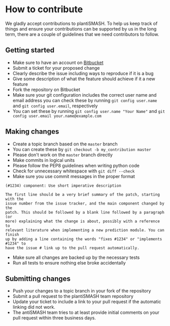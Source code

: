 How to contribute
=================

We gladly accept contributions to plantiSMASH. To help us keep track of things
and ensure your contributions can be supported by us in the long term, there
are a couple of guidelines that we need contributors to follow.

Getting started
---------------

- Make sure to have an account on [Bitbucket](https://bitbucket.org/account/signup/)
- Submit a ticket for your proposed change
- Clearly describe the issue including ways to reproduce if it is a bug
- Give some description of what the feature should achieve if it a new feature
- Fork the repository on Bitbucket
- Make sure your git configuration includes the correct user name and email address
  you can check these by running `git config user.name` and `git config user.email`, respectively
- You can set these by running `git config user.name "Your Name"` and `git config user.email your.name@example.com`

Making changes
--------------

- Create a topic branch based on the `master` branch
- You can create these by `git checkout -b my_contribution master`
- Please don't work on the `master` branch directly
- Make commits in logical units
- Please follow the PEP8 guidelines when writing python code
- Check for unnecessary whitespace with `git diff --check`
- Make sure you use commit messages in the proper format

```
(#1234) component: Use short imperative description

The first line should be a very brief summary of the patch, starting with the
issue number from the issue tracker, and the main component changed by the
patch. This should be followed by a blank line followed by a paragraph (or
more) explaining what the change is about, possibly with a reference to
relevant literature when implementing a new prediction module. You can finish
up by adding a line containing the words "fixes #1234" or "implements #1234" to
have the issue # link up to the pull request automatically.
```

- Make sure all changes are backed up by the necessary tests
- Run all tests to ensure nothing else broke accidentally

Submitting changes
------------------

- Push your changes to a topic branch in your fork of the repository
- Submit a pull request to the plantiSMASH team repository
- Update your ticket to include a link to your pull request if the automatic linking did not work.
- The antiSMASH team tries to at least provide initial comments on your pull request within three business days.
